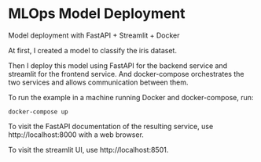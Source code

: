 # MLOps Model Deployment
Model deployment with FastAPI + Streamlit + Docker

At first, I created a model to classify the iris dataset. 

Then I deploy this model using FastAPI for the backend service and streamlit for the frontend service. And docker-compose orchestrates the two services and allows communication between them.

To run the example in a machine running Docker and docker-compose, run:

```
docker-compose up
```

To visit the FastAPI documentation of the resulting service, use http://localhost:8000 with a web browser.

To visit the streamlit UI, use http://localhost:8501.
